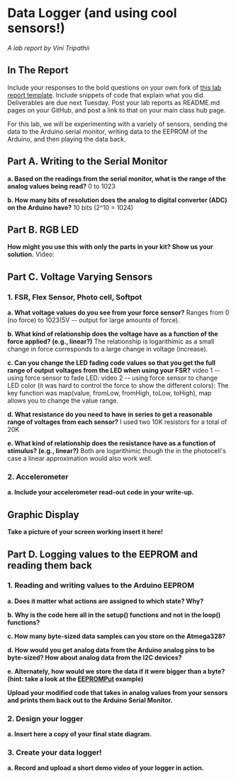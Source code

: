 # Data Logger (and using cool sensors!)

*A lab report by Vini Tripathii*

## In The Report

Include your responses to the bold questions on your own fork of [this lab report template](https://github.com/FAR-Lab/IDD-Fa18-Lab2). Include snippets of code that explain what you did. Deliverables are due next Tuesday. Post your lab reports as README.md pages on your GitHub, and post a link to that on your main class hub page.

For this lab, we will be experimenting with a variety of sensors, sending the data to the Arduino serial monitor, writing data to the EEPROM of the Arduino, and then playing the data back.

## Part A.  Writing to the Serial Monitor
 
**a. Based on the readings from the serial monitor, what is the range of the analog values being read?** 0 to 1023
 
**b. How many bits of resolution does the analog to digital converter (ADC) on the Arduino have?** 10 bits (2^10 = 1024)

## Part B. RGB LED

**How might you use this with only the parts in your kit? Show us your solution.** Video:

## Part C. Voltage Varying Sensors 
 
### 1. FSR, Flex Sensor, Photo cell, Softpot

**a. What voltage values do you see from your force sensor?** Ranges from 0 (no force) to 1023(5V -- output for large amounts of force).

**b. What kind of relationship does the voltage have as a function of the force applied? (e.g., linear?)** The relationship is logarithimic as a small change in force corresponds to a large change in voltage (increase).

**c. Can you change the LED fading code values so that you get the full range of output voltages from the LED when using your FSR?** video 1 -- using force sensor to fade LED:
video 2 -- using force sensor to change LED color (it was hard to control the force to show the different colors):
The key function was map(value, fromLow, fromHigh, toLow, toHigh), map allows you to change the value range.

**d. What resistance do you need to have in series to get a reasonable range of voltages from each sensor?** I used two 10K resistors for a total of 20K 

**e. What kind of relationship does the resistance have as a function of stimulus? (e.g., linear?)** Both are logarithimic though the in the photocell's case a linear approximation would also work well.

### 2. Accelerometer
 
**a. Include your accelerometer read-out code in your write-up.**

## Graphic Display

**Take a picture of your screen working insert it here!**

## Part D. Logging values to the EEPROM and reading them back
 
### 1. Reading and writing values to the Arduino EEPROM

**a. Does it matter what actions are assigned to which state? Why?**

**b. Why is the code here all in the setup() functions and not in the loop() functions?**

**c. How many byte-sized data samples can you store on the Atmega328?**

**d. How would you get analog data from the Arduino analog pins to be byte-sized? How about analog data from the I2C devices?**

**e. Alternately, how would we store the data if it were bigger than a byte? (hint: take a look at the [EEPROMPut](https://www.arduino.cc/en/Reference/EEPROMPut) example)**

**Upload your modified code that takes in analog values from your sensors and prints them back out to the Arduino Serial Monitor.**

### 2. Design your logger
 
**a. Insert here a copy of your final state diagram.**

### 3. Create your data logger!
 
**a. Record and upload a short demo video of your logger in action.**

